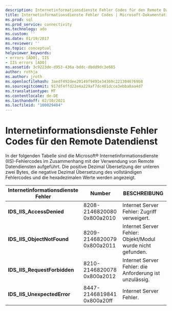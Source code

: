 ```yaml
---
description: Internetinformationsdienste Fehler Codes für den Remote Datendienst
title: Internetinformationsdienste Fehler Codes | Microsoft-Dokumentation
ms.prod: sql
ms.prod_service: connectivity
ms.technology: ado
ms.custom: ''
ms.date: 01/19/2017
ms.reviewer: ''
ms.topic: conceptual
helpviewer_keywords:
- errors [ADO], IIS
- IIS errors [ADO]
ms.assetid: 3c9223de-d953-436a-bddc-dbdd9dc3e685
author: rothja
ms.author: jroth
ms.openlocfilehash: 3aedf492dee20149f9491e34369c2213046769b8
ms.sourcegitcommit: 917df4ffd22e4a229af7dc481dcce3ebba0aa4d7
ms.translationtype: MT
ms.contentlocale: de-DE
ms.lasthandoff: 02/10/2021
ms.locfileid: "100029404"
---
```

# <a name="internet-information-services-error-codes-for-remote-data-service"></a>Internetinformationsdienste Fehler Codes für den Remote Datendienst
In der folgenden Tabelle sind die Microsoft® Internetinformationsdienste (IIS)-Fehlercodes im Zusammenhang mit der Verwendung von Remote Datendiensten aufgeführt. Die positive Dezimal Übersetzung der unteren zwei Bytes, die negative Dezimal Übersetzung des vollständigen Fehlercodes und die hexadezimalen Werte werden angezeigt.

|Internetinformationsdienste Fehler|Number|BESCHREIBUNG|
|------------------------------------------|------------|-----------------|
|**IDS_IIS_AccessDenied**|8208-2146820080 0x800a2010|Internet Server Fehler: Zugriff verweigert.|
|**IDS_IIS_ObjectNotFound**|8209-2146820079 0x800a2011|Internet Server Fehler: Objekt/Modul wurde nicht gefunden.|
|**IDS_IIS_RequestForbidden**|8210-2146820078 0x800a2012|Internet Server Fehler: die Anforderung ist unzulässig.|
|**IDS_IIS_UnexpectedError**|8447-2146819841 0x800a20ff|Internet Server Fehler.|
